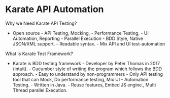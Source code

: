 # Karate API Automation
Why we Need Karate API Testing?
- Open source - API Testing, Mocking, - Performance Testing, - UI Automation, Reporting - Parallel Execution - BDD Style, Native JSON/XML support. - Readable syntax. - Mix API and UI test-automation 


What is Karate Test Framework? 
- Karate is BDD testing framework - Developer by Peter Thomas in 2017 (intuit). - Cucumber style of writing the program which follows the BDD approach. - Easy to understand by non-programmers - Only API testing tool that can Mock, Do performance testing, Mix UI - Automation Testing. - Written in Java. - Reuse features, Embed JS engine., Multi Thread parallel Execution. 
